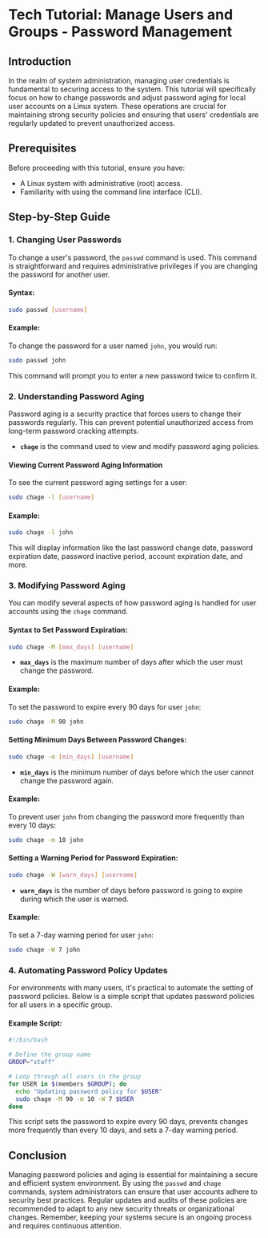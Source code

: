 # Tech Tutorial: Manage Users and Groups - Password Management

## Introduction

In the realm of system administration, managing user credentials is fundamental to securing access to the system. This tutorial will specifically focus on how to change passwords and adjust password aging for local user accounts on a Linux system. These operations are crucial for maintaining strong security policies and ensuring that users' credentials are regularly updated to prevent unauthorized access.

## Prerequisites

Before proceeding with this tutorial, ensure you have:
- A Linux system with administrative (root) access.
- Familiarity with using the command line interface (CLI).

## Step-by-Step Guide

### 1. Changing User Passwords

To change a user's password, the `passwd` command is used. This command is straightforward and requires administrative privileges if you are changing the password for another user.

#### Syntax:
```bash
sudo passwd [username]
```

#### Example:
To change the password for a user named `john`, you would run:
```bash
sudo passwd john
```
This command will prompt you to enter a new password twice to confirm it.

### 2. Understanding Password Aging

Password aging is a security practice that forces users to change their passwords regularly. This can prevent potential unauthorized access from long-term password cracking attempts.

- **`chage`** is the command used to view and modify password aging policies.

#### Viewing Current Password Aging Information
To see the current password aging settings for a user:
```bash
sudo chage -l [username]
```

#### Example:
```bash
sudo chage -l john
```
This will display information like the last password change date, password expiration date, password inactive period, account expiration date, and more.

### 3. Modifying Password Aging

You can modify several aspects of how password aging is handled for user accounts using the `chage` command.

#### Syntax to Set Password Expiration:
```bash
sudo chage -M [max_days] [username]
```
- **`max_days`** is the maximum number of days after which the user must change the password.

#### Example:
To set the password to expire every 90 days for user `john`:
```bash
sudo chage -M 90 john
```

#### Setting Minimum Days Between Password Changes:
```bash
sudo chage -m [min_days] [username]
```
- **`min_days`** is the minimum number of days before which the user cannot change the password again.

#### Example:
To prevent user `john` from changing the password more frequently than every 10 days:
```bash
sudo chage -m 10 john
```

#### Setting a Warning Period for Password Expiration:
```bash
sudo chage -W [warn_days] [username]
```
- **`warn_days`** is the number of days before password is going to expire during which the user is warned.

#### Example:
To set a 7-day warning period for user `john`:
```bash
sudo chage -W 7 john
```

### 4. Automating Password Policy Updates

For environments with many users, it's practical to automate the setting of password policies. Below is a simple script that updates password policies for all users in a specific group.

#### Example Script:
```bash
#!/bin/bash

# Define the group name
GROUP="staff"

# Loop through all users in the group
for USER in $(members $GROUP); do
  echo "Updating password policy for $USER"
  sudo chage -M 90 -m 10 -W 7 $USER
done
```
This script sets the password to expire every 90 days, prevents changes more frequently than every 10 days, and sets a 7-day warning period.

## Conclusion

Managing password policies and aging is essential for maintaining a secure and efficient system environment. By using the `passwd` and `chage` commands, system administrators can ensure that user accounts adhere to security best practices. Regular updates and audits of these policies are recommended to adapt to any new security threats or organizational changes. Remember, keeping your systems secure is an ongoing process and requires continuous attention.